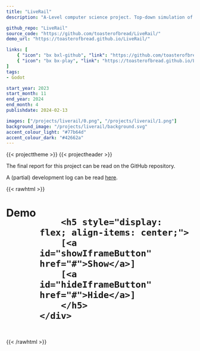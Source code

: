 ```yaml
---
title: "LiveRail"
description: "A-Level computer science project. Top-down simulation of a railway using real-world timetable and map data."

github_repo: "LiveRail"
source_code: "https://github.com/toasterofbread/LiveRail/"
demo_url: "https://toasterofbread.github.io/LiveRail/"

links: [
    { "icon": "bx bxl-github", "link": "https://github.com/toasterofbread/LiveRail/", "label": "Repository" },
    { "icon": "bx bx-play", "link": "https://toasterofbread.github.io/LiveRail/", "label": "Demo" }
]
tags:
- Godot

start_year: 2023
start_month: 11
end_year: 2024
end_month: 4
publishdate: 2024-02-13

images: ["/projects/liverail/0.png", "/projects/liverail/1.png"]
background_image: "/projects/liverail/background.svg"
accent_colour_light: "#77b64d"
accent_colour_dark: "#42662a"
---
```


{{< projecttheme >}}
{{< projectheader >}}

The final report for this project can be read on the GitHub repository.

A (partial) development log can be read [here](log).

{{< rawhtml >}}

<h1>
    <div style="display: flex; gap: 10px;">
        Demo

        <h5 style="display: flex; align-items: center;">
        [<a id="showIframeButton" href="#">Show</a>]
        [<a id="hideIframeButton" href="#">Hide</a>]
        </h5>
    </div>
</h1>

<embed id="demoEmbed" src="" style="width: 100%; aspect-ratio: 16/9; display: none;"></embed>

<script>
    document.getElementById("showIframeButton").addEventListener("click", function() {
        const embed = document.getElementById("demoEmbed")
        embed.src = 'https://toasterofbread.github.io/LiveRail';
        embed.style.display = "block";
    });

    document.getElementById("hideIframeButton").addEventListener("click", function() {
        const embed = document.getElementById("demoEmbed")
        embed.style.display = "none";
    });
</script>

{{< /rawhtml >}}
